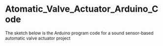 # Atomatic_Valve_Actuator_Arduino_Code
The sketch below is the Arduino program code for a sound sensor-based automatic valve actuator project
